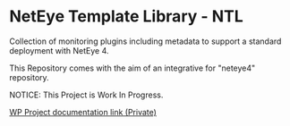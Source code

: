 # NetEye Template Library - NTL

Collection of monitoring plugins including metadata to support a standard deployment with NetEye 4.

This Repository comes with the aim of an integrative for "neteye4" repository.

NOTICE: This Project is Work In Progress.

[WP Project documentation link (Private)](https://siwuerthphoenix.atlassian.net/wiki/spaces/SCN/pages/1176633630/NetEye+Template+Library)
